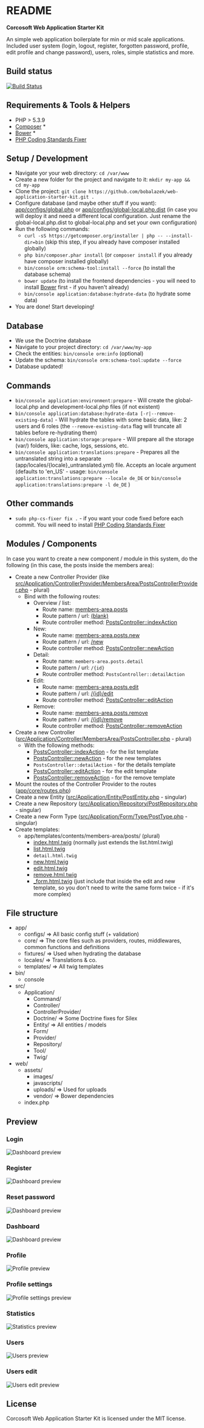 README
======
**Corcosoft Web Application Starter Kit**

An simple web application boilerplate for min or mid scale applications. Included user system (login, logout, register, forgotten password, profile, edit profile and change password), users, roles, simple statistics and more.

Build status
-------------------
[![Build Status](https://travis-ci.org/bobalazek/web-application-starter-kit.svg?branch=master)](https://travis-ci.org/bobalazek/web-application-starter-kit)

Requirements & Tools & Helpers
-------------------
* PHP > 5.3.9
* [Composer](https://getcomposer.org/) *
* [Bower](http://bower.io/) *
* [PHP Coding Standards Fixer](http://cs.sensiolabs.org/)

Setup / Development
-------------------
* Navigate yor your web directory: `cd /var/www`
* Create a new folder for the project and navigate to it: `mkdir my-app && cd my-app`
* Clone the project: `git clone https://github.com/bobalazek/web-application-starter-kit.git .`
* Configure database (and maybe other stuff if you want): [app/configs/global.php](https://github.com/bobalazek/web-application-starter-kit/blob/master/app/configs/global.php#L47) or [app/configs/global-local.php.dist](https://github.com/bobalazek/web-application-starter-kit/blob/master/app/configs/global-local.php.dist) (in case you will deploy it and need a different local configuration. Just rename the global-local.php.dist to global-local.php and set your own configuration)
* Run the following commands:
    * `curl -sS https://getcomposer.org/installer | php -- --install-dir=bin` (skip this step, if you already have composer installed globally)
    * `php bin/composer.phar install` (or `composer install` if you already have composer installed globally)
    * `bin/console orm:schema-tool:install --force` (to install the database schema)
    * `bower update` (to install the frontend dependencies - you will need to install [Bower](http://bower.io/) first - if you haven't already)
    * `bin/console application:database:hydrate-data` (to hydrate some data)
* You are done! Start developing!

Database
-------------------
* We use the Doctrine database
* Navigate to your project directory: `cd /var/www/my-app`
* Check the entities: `bin/console orm:info` (optional)
* Update the schema: `bin/console orm:schema-tool:update --force`
* Database updated!

Commands
--------------------
* `bin/console application:environment:prepare` - Will create the global-local.php and development-local.php files (if not existent)
* `bin/console application:database:hydrate-data [-r|--remove-existing-data]` - Will hydrate the tables with some basic data, like: 2 users and 6 roles (the `--remove-existing-data` flag will truncate all tables before re-hydrating them)
* `bin/console application:storage:prepare` - Will prepare all the storage (var/) folders, like: cache, logs, sessions, etc.
* `bin/console application:translations:prepare` - Prepares all the untranslated string into a separate (app/locales/{locale}_untranslated.yml) file. Accepts an locale argument (defaults to 'en_US' - usage: `bin/console application:translations:prepare --locale de_DE` or `bin/console application:translations:prepare -l de_DE` )

Other commands
----------------------
* `sudo php-cs-fixer fix .` - if you want your code fixed before each commit. You will need to install [PHP Coding Standards Fixer](http://cs.sensiolabs.org/)

Modules / Components
-------------------
In case you want to create a new component / module in this system, do the following (in this case, the posts inside the members area):

* Create a new Controller Provider (like [src/Application/ControllerProvider/MembersArea/PostsControllerProvider.php](https://github.com/bobalazek/web-application-starter-kit/blob/master/src/Application/ControllerProvider/MembersArea/PostsControllerProvider.php) - plural)
    * Bind with the following routes:
        * Overview / list:
            * Route name: [members-area.posts](https://github.com/bobalazek/web-application-starter-kit/blob/master/src/Application/ControllerProvider/MembersArea/PostsControllerProvider.php#L18)
            * Route pattern / url: [(blank)](https://github.com/bobalazek/web-application-starter-kit/blob/master/src/Application/ControllerProvider/MembersArea/PostsControllerProvider.php#L15)
            * Route controller method: [PostsController::indexAction](https://github.com/bobalazek/web-application-starter-kit/blob/master/src/Application/Controller/MembersArea/PostsController.php#L11)
        * New:
            * Route name: [members-area.posts.new](https://github.com/bobalazek/web-application-starter-kit/blob/master/src/Application/ControllerProvider/MembersArea/PostsControllerProvider.php#L24)
            * Route pattern / url: [/new](https://github.com/bobalazek/web-application-starter-kit/blob/master/src/Application/ControllerProvider/MembersArea/PostsControllerProvider.php#L21)
            * Route controller method: [PostsController::newAction](https://github.com/bobalazek/web-application-starter-kit/blob/master/src/Application/Controller/MembersArea/PostsController.php#L24)
        * Detail:
            * Route name: `members-area.posts.detail`
            * Route pattern / url: `/{id}`
            * Route controller method: `PostsController::detailAction`
        * Edit:
            * Route name: [members-area.posts.edit](https://github.com/bobalazek/web-application-starter-kit/blob/master/src/Application/ControllerProvider/MembersArea/PostsControllerProvider.php#L30)
            * Route pattern / url: [/{id}/edit](https://github.com/bobalazek/web-application-starter-kit/blob/master/src/Application/ControllerProvider/MembersArea/PostsControllerProvider.php#L27)
            * Route controller method: [PostsController::editAction](https://github.com/bobalazek/web-application-starter-kit/blob/master/src/Application/Controller/MembersArea/PostsController.php#L91)
        * Remove:
            * Route name: [members-area.posts.remove](https://github.com/bobalazek/web-application-starter-kit/blob/master/src/Application/ControllerProvider/MembersArea/PostsControllerProvider.php#L36)
            * Route pattern / url: [/{id}/remove](https://github.com/bobalazek/web-application-starter-kit/blob/master/src/Application/ControllerProvider/MembersArea/PostsControllerProvider.php#L33)
            * Route controller method: [PostsController::removeAction](https://github.com/bobalazek/web-application-starter-kit/blob/master/src/Application/Controller/MembersArea/PostsController.php#L156)
* Create a new Controller ([src/Application/Controller/MembersArea/PostsController.php](https://github.com/bobalazek/web-application-starter-kit/blob/master/src/Application/Controller/MembersArea/PostsController.php) - plural)
    * With the following methods:
        * [PostsController::indexAction](https://github.com/bobalazek/web-application-starter-kit/blob/master/src/Application/Controller/MembersArea/PostsController.php#L11) - for the list template
        * [PostsController::newAction](https://github.com/bobalazek/web-application-starter-kit/blob/master/src/Application/Controller/MembersArea/PostsController.php#L33) - for the new templates
        * `PostsController::detailAction` - for the details template
        * [PostsController::editAction](https://github.com/bobalazek/web-application-starter-kit/blob/master/src/Application/Controller/MembersArea/PostsController.php#L91) - for the edit template
        * [PostsController::removeAction](https://github.com/bobalazek/web-application-starter-kit/blob/master/src/Application/Controller/MembersArea/PostsController.php#L156) - for the remove template
* Mount the routes of the Controller Provider to the routes ([app/core/routes.php](https://github.com/bobalazek/web-application-starter-kit/blob/master/app/core/routes.php#L33))
* Create a new Entity ([src/Application/Entity/PostEntity.php](https://github.com/bobalazek/web-application-starter-kit/blob/master/src/Application/Entity/PostEntity.php) - singular)
* Create a new Repository ([src/Application/Repository/PostRepository.php](https://github.com/bobalazek/web-application-starter-kit/blob/master/src/Application/Repository/PostRepository.php) - singular)
* Create a new Form Type ([src/Application/Form/Type/PostType.php](https://github.com/bobalazek/web-application-starter-kit/blob/master/src/Application/Form/Type/PostType.php) - singular)
* Create templates:
    * app/templates/contents/members-area/posts/ (plural)
    	* [index.html.twig](https://github.com/bobalazek/web-application-starter-kit/blob/master/app/templates/contents/members-area/posts/index.html.twig) (normally just extends the list.html.twig)
        * [list.html.twig](https://github.com/bobalazek/web-application-starter-kit/blob/master/app/templates/contents/members-area/posts/list.html.twig)
        * `detail.html.twig`
        * [new.html.twig](https://github.com/bobalazek/web-application-starter-kit/blob/master/app/templates/contents/members-area/posts/new.html.twig)
        * [edit.html.twig](https://github.com/bobalazek/web-application-starter-kit/blob/master/app/templates/contents/members-area/posts/edit.html.twig)
        * [remove.html.twig](https://github.com/bobalazek/web-application-starter-kit/blob/master/app/templates/contents/members-area/posts/remove.html.twig)
        * [_form.html.twig](https://github.com/bobalazek/web-application-starter-kit/blob/master/app/templates/contents/members-area/posts/_form.html.twig) (just include that inside the edit and new template, so you don't need to write the same form twice - if it's more complex)

File structure
----------------------
* app/
    * configs/ => All basic config stuff (+ validation)
    * core/ => The core files such as providers, routes, middlewares, common functions and definitions
    * fixtures/ => Used when hydrating the database
    * locales/ => Translations & co.
    * templates/ => All twig templates
* bin/
    * console
* src/
    * Application/
        * Command/
        * Controller/
        * ControllerProvider/
        * Doctrine/ => Some Doctrine fixes for Silex
        * Entity/ => All entities / models
        * Form/
        * Provider/
        * Repository/
        * Tool/
        * Twig/
* web/
    * assets/
        * images/
        * javascripts/
        * uploads/ => Used for uploads
        * vendor/ => Bower dependencies
    * index.php

Preview
----------------------

### Login ###
![Dashboard preview](doc/assets/images/login-preview.png)

### Register ###
![Dashboard preview](doc/assets/images/register-preview.png)

### Reset password ###
![Dashboard preview](doc/assets/images/reset-password-preview.png)

### Dashboard ###
![Dashboard preview](doc/assets/images/dashboard-preview.png)

### Profile ###
![Profile preview](doc/assets/images/profile-preview.png)

### Profile settings ###
![Profile settings preview](doc/assets/images/profile-settings-preview.png)

### Statistics ###
![Statistics preview](doc/assets/images/statistics-preview.png)

### Users ###
![Users preview](doc/assets/images/users-preview.png)

### Users edit ###
![Users edit preview](doc/assets/images/users-edit-preview.png)

License
----------------------
Corcosoft Web Application Starter Kit is licensed under the MIT license.
